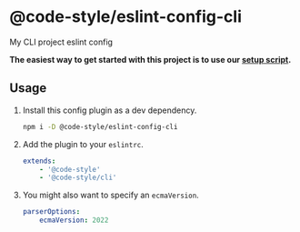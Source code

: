 # @code-style/eslint-config-cli

My CLI project eslint config

**The easiest way to get started with this project is to use our [setup script](https://www.npmjs.com/package/@code-style/create-configs).**

## Usage

1. Install this config plugin as a dev dependency.

    ```sh
    npm i -D @code-style/eslint-config-cli
    ```

1. Add the plugin to your `eslintrc`.

    ```yaml
    extends:
        - '@code-style'
        - '@code-style/cli'
    ```

1. You might also want to specify an `ecmaVersion`.

    ```yaml
    parserOptions:
        ecmaVersion: 2022
    ```
